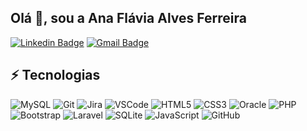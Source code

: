 ## Olá 👋, sou a Ana Flávia Alves Ferreira
[![Linkedin Badge](https://img.shields.io/badge/-LinkedIn-blue?style=flat-square&logo=Linkedin&logoColor=white&link=https://www.linkedin.com/in/ana-flávia-ferreira/)](http://linkedin.com/in/ana-flávia-ferreira)
[![Gmail Badge](https://img.shields.io/badge/-Gmail-c14438?style=flat-square&logo=Gmail&logoColor=white&link=mailto:ferreiraanaflaviaalves@gmail.com)](mailto:ferreiraanaflaviaalves@gmail.com)

<!--
**AnaFlaviaFerreira/AnaFlaviaFerreira** is a ✨ _special_ ✨ repository because its `README.md` (this file) appears on your GitHub profile.

Here are some ideas to get you started:

- 🔭 I’m currently working on ...
- 🌱 I’m currently learning ...
- 👯 I’m looking to collaborate on ...
- 🤔 I’m looking for help with ...
- 💬 Ask me about ...
- 📫 How to reach me: ...
- 😄 Pronouns: ...
- ⚡ Fun fact: ...
-->

## ⚡ Tecnologias
![MySQL](https://img.shields.io/badge/-MySQL-4479A1?style=flat-square&logo=mysql&logoColor=white)
![Git](https://img.shields.io/badge/-Git-black?style=flat-square&logo=git)
![Jira](https://img.shields.io/badge/-JIRA-0052CC?style=flat-square&logo=jira)
![VSCode](https://img.shields.io/badge/-VSCode-007ACC?style=flat-square&logo=visual-studio-code&logoColor=white)
![HTML5](https://img.shields.io/badge/-HTML5-E34F26?style=flat-square&logo=html5&logoColor=white)
![CSS3](https://img.shields.io/badge/-CSS3-1572B6?style=flat-square&logo=css3)
![Oracle](https://img.shields.io/badge/Oracle-F80000?style=flat-square&logo=oracle&logoColor=white)
![PHP](https://img.shields.io/badge/PHP-777BB4?style=flat-square&logo=php&logoColor=white)
![Bootstrap](https://img.shields.io/badge/Bootstrap-563D7C?style=flat-square&logo=bootstrap&logoColor=white)
![Laravel](https://img.shields.io/badge/Laravel-FF2D20?style=flat-square&logo=laravel&logoColor=white)
![SQLite](https://img.shields.io/badge/SQLite-07405E?style=flat-square&logo=sqlite&logoColor=white)
![JavaScript](https://img.shields.io/badge/JavaScript-323330?style=flat-square&logo=javascript&logoColor=F7DF1E)
![GitHub](https://img.shields.io/badge/GitHub-100000?style=flat-square&logo=github&logoColor=white)
